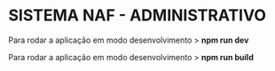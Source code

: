<h1>SISTEMA NAF - ADMINISTRATIVO</h1>

<p>Para rodar a aplicação em modo desenvolvimento > <strong>npm run dev</strong></p>

<p>Para rodar a aplicação em modo desenvolvimento > <strong>npm run build</strong></p>